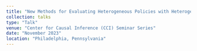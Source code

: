 ```yaml
---
title: "New Methods for Evaluating Heterogeneous Policies with Heterogeneous Exposures"
collection: talks
type: "Talk"
venue: "Center for Causal Inference (CCI) Seminar Series"
date: "November 2023"
location: "Philadelphia, Pennsylvania"
---
```

